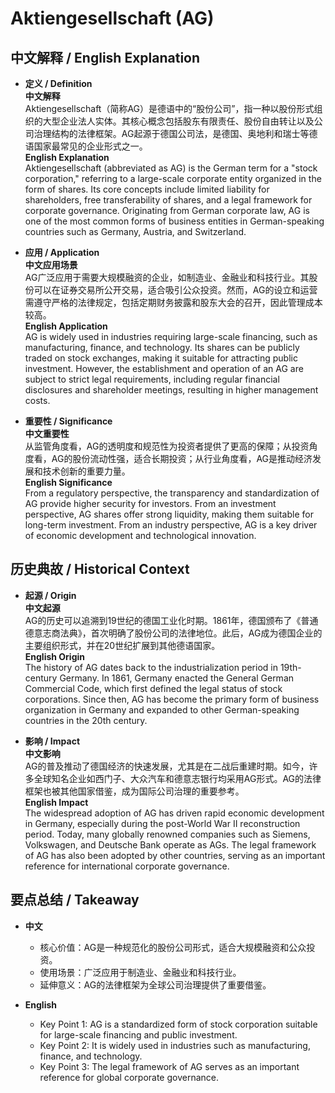 # Aktiengesellschaft (AG)

## 中文解释 / English Explanation

* **定义 / Definition**  
  **中文解释**  
  Aktiengesellschaft（简称AG）是德语中的“股份公司”，指一种以股份形式组织的大型企业法人实体。其核心概念包括股东有限责任、股份自由转让以及公司治理结构的法律框架。AG起源于德国公司法，是德国、奥地利和瑞士等德语国家最常见的企业形式之一。  
  **English Explanation**  
  Aktiengesellschaft (abbreviated as AG) is the German term for a "stock corporation," referring to a large-scale corporate entity organized in the form of shares. Its core concepts include limited liability for shareholders, free transferability of shares, and a legal framework for corporate governance. Originating from German corporate law, AG is one of the most common forms of business entities in German-speaking countries such as Germany, Austria, and Switzerland.

* **应用 / Application**  
  **中文应用场景**  
  AG广泛应用于需要大规模融资的企业，如制造业、金融业和科技行业。其股份可以在证券交易所公开交易，适合吸引公众投资。然而，AG的设立和运营需遵守严格的法律规定，包括定期财务披露和股东大会的召开，因此管理成本较高。  
  **English Application**  
  AG is widely used in industries requiring large-scale financing, such as manufacturing, finance, and technology. Its shares can be publicly traded on stock exchanges, making it suitable for attracting public investment. However, the establishment and operation of an AG are subject to strict legal requirements, including regular financial disclosures and shareholder meetings, resulting in higher management costs.

* **重要性 / Significance**  
  **中文重要性**  
  从监管角度看，AG的透明度和规范性为投资者提供了更高的保障；从投资角度看，AG的股份流动性强，适合长期投资；从行业角度看，AG是推动经济发展和技术创新的重要力量。  
  **English Significance**  
  From a regulatory perspective, the transparency and standardization of AG provide higher security for investors. From an investment perspective, AG shares offer strong liquidity, making them suitable for long-term investment. From an industry perspective, AG is a key driver of economic development and technological innovation.

## 历史典故 / Historical Context

* **起源 / Origin**  
  **中文起源**  
  AG的历史可以追溯到19世纪的德国工业化时期。1861年，德国颁布了《普通德意志商法典》，首次明确了股份公司的法律地位。此后，AG成为德国企业的主要组织形式，并在20世纪扩展到其他德语国家。  
  **English Origin**  
  The history of AG dates back to the industrialization period in 19th-century Germany. In 1861, Germany enacted the General German Commercial Code, which first defined the legal status of stock corporations. Since then, AG has become the primary form of business organization in Germany and expanded to other German-speaking countries in the 20th century.

* **影响 / Impact**  
  **中文影响**  
  AG的普及推动了德国经济的快速发展，尤其是在二战后重建时期。如今，许多全球知名企业如西门子、大众汽车和德意志银行均采用AG形式。AG的法律框架也被其他国家借鉴，成为国际公司治理的重要参考。  
  **English Impact**  
  The widespread adoption of AG has driven rapid economic development in Germany, especially during the post-World War II reconstruction period. Today, many globally renowned companies such as Siemens, Volkswagen, and Deutsche Bank operate as AGs. The legal framework of AG has also been adopted by other countries, serving as an important reference for international corporate governance.

## 要点总结 / Takeaway

* **中文**  
  - 核心价值：AG是一种规范化的股份公司形式，适合大规模融资和公众投资。  
  - 使用场景：广泛应用于制造业、金融业和科技行业。  
  - 延伸意义：AG的法律框架为全球公司治理提供了重要借鉴。  

* **English**  
  - Key Point 1: AG is a standardized form of stock corporation suitable for large-scale financing and public investment.  
  - Key Point 2: It is widely used in industries such as manufacturing, finance, and technology.  
  - Key Point 3: The legal framework of AG serves as an important reference for global corporate governance.